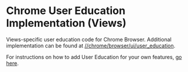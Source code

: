 # Chrome User Education Implementation (Views)

Views-specific user education code for Chrome Browser. Additional implementation can be found at
[//chrome/browser/ui/user_education](../../user_education/README.md).

For instructions on how to add User Education for your own features,
[go here](/components/user_education/getting-started.md).

